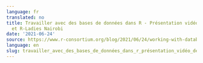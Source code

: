 ```yaml
---
language: fr
translated: no
title: Travailler avec des bases de données dans R - Présentation vidéo de NairobiR
  et R-Ladies Nairobi
date: '2021-06-24'
source: https://www.r-consortium.org/blog/2021/06/24/working-with-databases-in-r-video-presentation-from-nairobir-and-r-ladies-nairobi
language: en
slug: travailler_avec_des_bases_de_données_dans_r_présentation_vidéo_de_nairobi_r_et_r_ladies_nairobi
---
```




